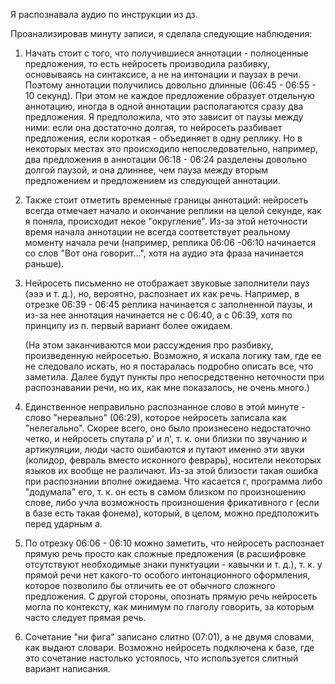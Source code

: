 Я распознавала аудио по инструкции из дз.

Проанализировав минуту записи, я сделала следующие наблюдения:
1. Начать стоит с того, что получившиеся аннотации - полноценные предложения, то есть нейросеть производила разбивку, основываясь на синтаксисе, а не на интонации и паузах в речи.  Поэтому аннотации получились довольно длинные (06:45 - 06:55 - 10 секунд). При этом не каждое предложение образует отдельную аннотацию, иногда в одной аннотации располагаются сразу два предложения. Я предположила, что это зависит от паузы между ними: если она достаточно долгая, то нейросеть разбивает предложения, если короткая - объединяет в одну реплику. Но в некоторых местах это происходило непоследовательно, например, два предложения в аннотации 06:18 - 06:24 разделены довольно долгой паузой, и она длиннее, чем пауза между вторым предложением и предложением из следующей аннотации.
2. Также стоит отметить временные границы аннотаций: нейросеть всегда отмечает начало и окончание реплики на целой секунде, как я поняла, происходит некое "округление". Из-за этой неточности время начала аннотации не всегда соответствует реальному моменту начала речи (например, реплика 06:06 -06:10 начинается со слов "Вот она говорит...", хотя на аудио эта фраза начинается раньше).
3. Нейросеть письменно не отображает звуковые заполнители пауз (эээ и т. д.), но, вероятно, распознает их как речь. Например, в отрезке 06:39 - 06:45 реплика начинается с заполненной паузы, и из-за нее аннотация начинается не с 06:40, а с 06:39, хотя по принципу из п. первый вариант более ожидаем.

   (На этом заканчиваются мои рассуждения про разбивку, произведенную нейросетью. Возможно, я искала логику там, где ее не следовало искать, но я постаралась подробно описать все, что заметила. Далее будут пункты про непосредственно неточности при распознавании речи, но их, как мне показалось, не очень много.)
   
4. Единственное неправильно распознанное слово в этой минуте - слово "нереально" (06:29), которое нейросеть записала как "нелегально". Скорее всего, оно было произнесено недостаточно четко, и нейросеть спутала р' и л', т. к. они близки по звучанию и артикуляции, люди часто ошибаются и путают именно эти звуки (колидор, февраль вместо исконного феврарь), носители некоторых языков их вообще не различают. Из-за этой близости такая ошибка при распознании вполне ожидаема. Что касается г, программа либо "додумала" его, т. к. он есть в самом близком по произношению слове, либо учла возможность произношения фрикативного г (если в базе есть такая фонема), который, в целом, можно предположить перед ударным а.
5. По отрезку 06:06 - 06:10 можно заметить, что нейросеть распознает прямую речь просто как сложные предложения (в расшифровке отсутствуют необходимые знаки пунктуации - кавычки и т. д.), т. к. у прямой речи нет какого-то особого интонационного оформления, которое позволило бы отличить ее от обычного сложного предложения. С другой стороны, опознать прямую речь нейросеть могла по контексту, как минимум по глаголу говорить, за которым часто следует прямая речь.
6. Сочетание "ни фига" записано слитно (07:01), а не двумя словами, как выдают словари. Возможно нейросеть подключена к базе, где это сочетание настолько устоялось, что используется слитный вариант написания.

